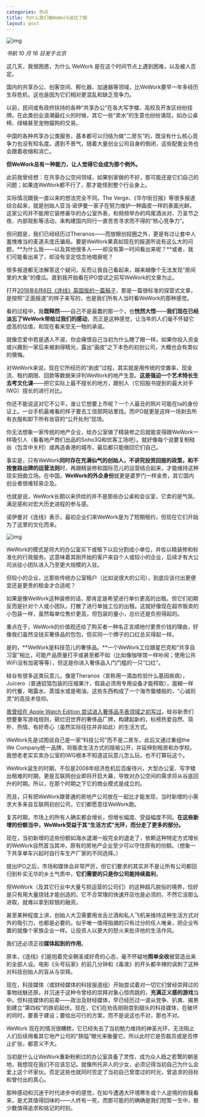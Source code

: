 ```yaml
---
categories: 热点
title: 为什么我们被WeWork迷住了眼
layout: post
---
```


![img](/img/2019/10/wework.jpg )

*书航 10 月 16 日发于北京*

这几天，我很困惑，为什么 WeWork 是在这个时间节点上遇到困难，以及被人否定。

国内的共享办公、创客空间、孵化器、加速器等领域，比WeWork要早一年多经历生存危机，这也是因为它们相对更混乱和缺乏竞争力。 

以前，民间或有政府扶持的各种“共享办公”在各大写字楼、高校及开发区纷纷挂牌。在此类创业浪潮最红火的时候，其它一些“卖水”的生意也纷纷涌现，如办公桌椅、绿植甚至宠物猫狗的交易。 

中国的各种共享办公类服务，基本都可以归结为做“二房东”的，既没有什么核心竞争力也没有知名度。遇到不景气，随着大量创业公司自身的倒闭，这些配套业务也会跟着收缩和消亡。 

**但WeWork总有一种能力，让人觉得它会成为那个例外。**

此前我曾经想：在共享办公空间领域，如果别家做的不好，那可能还是它们自己的问题；如果连WeWork都不行了，那才能怪到整个行业身上。 

实际情况跟我一直以来的想法完全不同。The Verge、《华尔街日报》等很多报道综合起来，就是创始人亚当·诺伊曼一家子在努力维护一种画皮一样的表面光鲜。这家公司并不能用它装修豪华的办公室外表，和频频举办的鸡尾酒派对、万圣节之夜、内部观影等活动，来构建国内同行一直苦苦寻求而不得的“核心竞争力”。 

但问题是，我们已经经历过Theranos——而放眼创投圈之外，更是有过让套中人羞愧难当的麦道夫庞氏骗局。要是WeWork果真如现在的报道所说有这么大的问题，**为什么我——以及其他很多人——却没有第一时间看出来呢？**或者，我们可能看出来了，却没有坚定信念地唱衰呢？ 

很多报道都无法解答这个疑问，反而让我自己看起来，越来越像个无法发现“房间里的大象”的傻瓜。直到我开始看在IPO尝试之前写WeWork的文章为止。 

打开[2018年6月6日《连线》英国版的一篇稿子](https://www.wired.co.uk/article/we-work-startup-valuation-adam-neumann-interview)，那是一篇很标准的探营式文章，是按照“正面报道”的样子来写的，也是我们所有人当时看WeWork的那种感觉。

看的过程中，我**既释然**——自己不是最蠢的那一个，也**恍然大悟**——**我们现在已经淡忘了WeWork带给过我们的感动**，而正是这种感觉，让当年的人们毫不怀疑它虚高的估值，和现在看来空无一物的承诺。

就像恋爱中若是遇人不淑，你会痛恨自己当初为什么瞎了眼一样。如果你投入资金或兴趣到一家后来被剥得精光，露出“画皮”之下本色的初创公司，大概也会有类似的懊悔。

对WeWork来说，现在它所经历的“剥皮”过程，其实就是用传统的空置率、现金流、租约期限、回款等数据来评判WeWork的地产生意。**这是强迫一个艺术特长生去考文化课**——把它实际上最不擅长的地方，跟别人（它招股书提到的最大对手IWG）擅长的进行对比。

你还不能说这对它不公平，谁让它想要上市呢？一个人最丑的照片可能在ta的身份证上。一台手机最难看的样子要去工信部网站里找。而IPO就更是这样一场剥去所有衣服和卸下所有妆容的“公开处刑”现场。

你无法想象一家传统的地产企业，给办公室做了精装修之后就能变得跟WeWork一样吸引人（看看地产商们出品的Soho3Q和优客工场吧）。就好像每个说要复制硅谷（包含中关村）或再造香港的城市，最后都只能做回它们自己。

事实是，只有WeWork**同时存在充满仙气的创始人，不讲究投资回报的政策，和不按套路出牌的运营法则**时，再跟精装修和国际范儿的运营结合起来，才能维持这种现实扭曲立场。在中国，**WeWork的外企身份**就更是婆罗门一样金贵，其它国内创业者很难轻易企及。

也就是说，WeWork长期以来供给的并不是那些办公桌和会议室，它卖的是气氛、满足感和对宏大历史进程的参与感。

诺伊曼对《连线》表示，最初企业们来WeWork是为了短期租约，但现在它们开始为了这里的文化而来。

![img](/img/2019/10/wework-wired-uk.jpg )

WeWork的模式是将大的办公室买下或租下以后分割成小单位，并佐以精装修和标准化的行政服务。这意味着其刚开始的客户来自个人或较小的企业，后续才有大公司派驻小团队进入乃至更大规模的入驻。 

但较小的企业，比那些传统办公室租户（比如说很大的公司），到底应该付出更便宜还是更贵的租金才合适呢？ 

如果是像WeWork这种装修的话，那肯定是希望进行单价更高的出租。但它们初期反而是针对个人或小团队，打散了进行单独工位的出租。这就好像现在超市贩卖的小包装一样，虽然每单位售价更高，但包装的量小，总价还是负担得起的。 

重点在于，WeWork的价值观还给了购买者一种名正言顺地付更贵价钱的理由，好像我们虽然没钱买奢侈品的包包，但买同一个牌子的口红总买得起一样。 

是的，**WeWork是科技范儿的奢侈品。**一个WeWork工位跟星巴克和“共享自习室”相比，可能产品质量打平或甚至都不如（比如像咖啡馆一样吵闹；使用公共WiFi没有加密等等），但这是你进入奢侈品入门门槛的一只“口红”。 

硅谷有很多这类玩意儿，像是Theranos（宣称用一滴血检验什么基因疾病），Juicero（普通铝箔包装的压缩果汁，假装必须用专用设备才能榨取），面糊一样的代餐，喝露水、蒸馏水或是喝油。这些东西构成了一个海市蜃楼般的，“心诚则灵”的高技术信仰。 

[我曾经在 Apple Watch Edition 尝试进入奢侈品手表领域之初写过](https://zhuanlan.zhihu.com/p/19845764)，硅谷新贵们想要重写游戏规则，砸烂旧世界的奢侈品厂牌，构建起新的，标榜热爱自然、简朴、热情、有好奇心（虽然实际往往并非如此）的生活方式。 

WeWork先是试图说自己是一家“科技公司”而不是二房东，此后又通过重组the We Company统一品牌，将贩卖生活方式的隐喻公开，并延伸到租房和办学校。我想老老实实卖办公室的IWG根本不知道这玩意儿怎么玩，也不打算玩这个。 

WeWork诞生的时期，不仅是2008年经济危机后百废待兴，大型办公室、写字楼出租难的时期，更是互联网创业即将开启大幕，导致对办公空间的需求将从谷底回升的时期。所以，在那个时期之下它的商业模式是成立的。 

而且，只有把WeWork跟普通的房地产公司放在一起比才能发现，当时新增的小需求大多来自互联网初创公司，它们都愿意往WeWork跑。 

复苏时期，市场上的所有人确实都会增长，但增长幅度、受益幅度不同。**在这些新增的份额当中，WeWork受益于其“生活方式”光环，而分走了更多的部分。** 

现在，当初新增的这些份额如海水退潮一般完全的退走了，依赖这种特定方式增长的WeWork自然首当其冲，原有的房地产企业至少可以守住原有的份额。（想象一下共享单车兴起时自行车生产厂家的不同选择。） 

提出IPO之后，市场和媒体会非常严厉，但它们要求的其实并不是让所有公司都回归到朴实无华的乡土气质中，**它们需要的只是你公司能持续盈利**。

但WeWork（及其它行业中大量亏损运营的公司们）的这种超凡脱俗的境界，恰好是只有用大量烧钱才能创造的。它不合常理的快速开店也是必须的，不然它没那么进取，就难以拿到软银的融资。 

甚至某种程度上讲，创始人大卫需要用龙舌兰酒和私人飞机来维持这种生活方式对外的吸引力，也都是必要的。似乎唯一值得指摘的只有过分的任人唯亲，把企业布置的就像个家族企业一样。让投资人以更大的怒火来批评他的生活作风。 

我们还必须正视**媒体起到的作用**。

原本，《连线》们是抱着完全朝圣或好奇的心态，毫不怀疑地**照单全收**被营造出来的全部人设。电影《头号玩家》的前几分钟和《毒液》的开头都辛辣的讽刺了这种对科技创始人的盲从与崇拜。 

现在，科技媒体（或财经媒体的科技报道组）开始尝试着对一切它们曾经崇拜过的事物祛魅还原，并沉迷于这种令曾经的崇拜对象心惊肉跳的，**充满正义感的游戏**当中。但科技媒体的前辈——政治及财经媒体，早已经历过一波从党争、扒粪、揭黑到建立“第四权”的跌宕起伏。现在，它们在劝告刚刚尝到甜头的科技媒体，在破坏的同时，要善于建设；要给出可行的方案，而不是说这也不对，那也不对。 

WeWork 现在的情况很糟糕，它已经失去了当初勉力维持的神圣光环，无法阻止人们后续用看其它地产公司的“狭隘”眼光来衡量它。所以此时它是否裁员或是否停止扩张，都意义不大。 

当初是什么让WeWork重新粉刷过的办公室具备了灵性，成为众人趋之若鹜的朝圣地，我想现在我们不应该忘记。就像所托非人的少女，必须记得当初自己为什么会爱上这个坏家伙。否定这些也就同时否定了当初自己曾度过的时光，曾追求的目标和曾付出的真心。 

那种感动和沉迷于时代进步中的感觉，在如今遭遇大环境寒冬或个人逆境的你我看来，是尤其值得回味的——人终有一死，而那可能的的确确是我们短暂一生中，极少数值得追求和铭记的时刻。